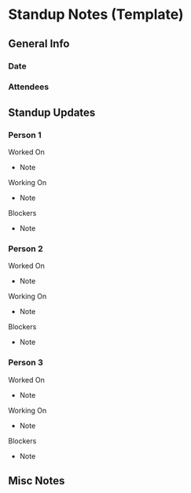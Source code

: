 # Standup Notes (Template)
## General Info
### Date
### Attendees
## Standup Updates
### Person 1
Worked On
- Note

Working On
- Note

Blockers
- Note

### Person 2
Worked On
- Note

Working On
- Note

Blockers
- Note

### Person 3
Worked On
- Note

Working On
- Note

Blockers
- Note

## Misc Notes